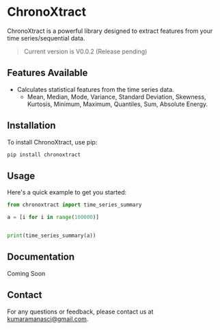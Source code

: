 # ChronoXtract

ChronoXtract is a powerful library designed to extract features from your time series/sequential data.

> Current version is V0.0.2 (Release pending)

## Features Available

- Calculates statistical features from the time series data.
  - Mean, Median, Mode, Variance, Standard Deviation, Skewness, Kurtosis, Minimum, Maximum, Quantiles, Sum, Absolute Energy.

## Installation

To install ChronoXtract, use pip:

```sh
pip install chronoxtract
```

## Usage

Here's a quick example to get you started:

```python
from chronoxtract import time_series_summary

a = [i for i in range(100000)]


print(time_series_summary(a))
```

## Documentation

Coming Soon

## Contact

For any questions or feedback, please contact us at [kumaramanasci@gmail.com](mailto:kumaramanasci@gmail.com).
